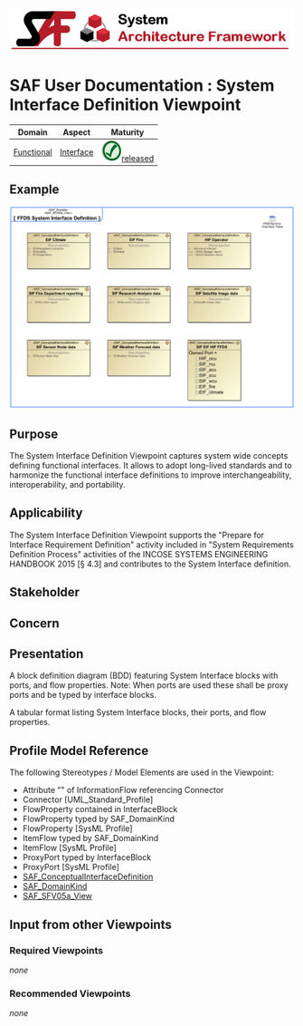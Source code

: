 ![System Architecture Framework](../diagrams/Banner_SAF.png)
# SAF User Documentation : System Interface Definition Viewpoint
|**Domain**|**Aspect**|**Maturity**|
| --- | --- | --- |
|[Functional](../domains.md#Domain-Functional)|[Interface](../aspects.md#Aspect-Interface)|![Released](../diagrams/Symbol_confirmed.svg.png )[released](../using-saf/maturity.md#released)|
## Example
![FFDS System Interface Definition](../diagrams/FFDS-System-Interface-Definition.svg)
## Purpose
The System Interface Definition Viewpoint captures system wide concepts defining functional interfaces. It allows to adopt long-lived standards and to harmonize the functional interface definitions to improve interchangeability, interoperability, and portability.
## Applicability
The System Interface Definition Viewpoint supports the "Prepare for Interface Requirement Definition" activity included in "System Requirements Definition Process" activities of the INCOSE SYSTEMS ENGINEERING HANDBOOK 2015 [§ 4.3] and contributes to the System Interface definition.
## Stakeholder
## Concern
## Presentation
A block definition diagram (BDD) featuring System Interface blocks with ports, and flow properties.
Note: When ports are used these shall be proxy ports and be typed by interface blocks.

A tabular format listing System Interface blocks, their ports, and flow properties.

## Profile Model Reference
The following Stereotypes / Model Elements are used in the Viewpoint:
* Attribute "" of InformationFlow referencing Connector
* Connector [UML_Standard_Profile]
* FlowProperty contained in InterfaceBlock
* FlowProperty typed by SAF_DomainKind
* FlowProperty [SysML Profile]
* ItemFlow typed by SAF_DomainKind
* ItemFlow [SysML Profile]
* ProxyPort typed by InterfaceBlock
* ProxyPort [SysML Profile]
* [SAF_ConceptualInterfaceDefinition](../stereotypes.md#SAF_ConceptualInterfaceDefinition)
* [SAF_DomainKind](../stereotypes.md#SAF_DomainKind)
* [SAF_SFV05a_View](../stereotypes.md#SAF_SFV05a_View)
## Input from other Viewpoints
### Required Viewpoints
*none*
### Recommended Viewpoints
*none*
